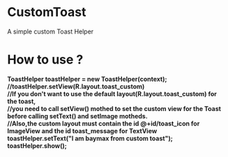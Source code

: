 # CustomToast
A simple custom Toast Helper
# How to use ?
 <b>ToastHelper toastHelper = new ToastHelper(context);<b><br>
 <b>//toastHelper.setView(R.layout.toast_custom)<b><br>
 //If you don't want to use the default layout(R.layout.toast_custom) for the toast,<br>//you need to call setView() mothed to set the custom view for the Toast before calling setText() and setImage motheds.<br>
 //Also,the custom layout must contain the id @+id/toast_icon for ImageView and the id toast_message for TextView<br>
 <b>toastHelper.setText("I am baymax from custom toast");<b><br>
 <b>toastHelper.show();<b><br>
